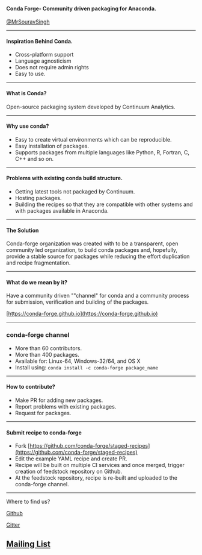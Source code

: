 #### Conda Forge- Community driven packaging for Anaconda.
[@MrSouravSingh](https://twitter.com/MrSouravSingh)

---

#### Inspiration Behind Conda.

- Cross-platform support
- Language agnosticism
- Does not require admin rights
- Easy to use.

---

#### What is Conda?

Open-source packaging system developed by Continuum Analytics.

---

#### Why use conda?

- Easy to create virtual environments which can be reproducible.
- Easy installation of packages.
- Supports packages from multiple languages like Python, R, Fortran, C, C++ and so on.

---

#### Problems with existing conda build structure.

- Getting latest tools not packaged by Continuum.
- Hosting packages.
- Building the recipes so that they are compatible with other systems and with packages available in Anaconda.  
---

#### The Solution

Conda-forge organization was created with to be a transparent, open community led organization, to build conda packages and, 
hopefully, provide a stable source for packages while reducing the effort duplication and recipe fragmentation.

---
#### What do we mean by it?

Have a community driven ""channel" for conda and a community process for submission, verification and building of the packages.

[https://conda-forge.github.io](https://conda-forge.github.io)

---
### conda-forge channel

- More than 60 contributors.
- More than 400 packages.
- Available for: Linux-64, Windows-32/64, and OS X
- Install using: ``conda install -c conda-forge package_name``

---
#### How to contribute?

- Make PR for adding new packages.
- Report problems with existing packages.
- Request for packages.

---
#### Submit recipe to conda-forge

- Fork [https://github.com/conda-forge/staged-recipes](https://github.com/conda-forge/staged-recipes)
- Edit the example YAML recipe and create PR.
- Recipe will be built on multiple CI services and once merged, trigger creation of feedstock repository on Github.
- At the feedstock repository, recipe is re-built and uploaded to the conda-forge channel.

---
Where to find us?

[Github](https://github.com/conda-forge)

[Gitter](https://gitter.im/conda-forge/conda-forge.github.io)

[Mailing List](https://groups.google.com/forum/#!forum/conda-forge)
---
